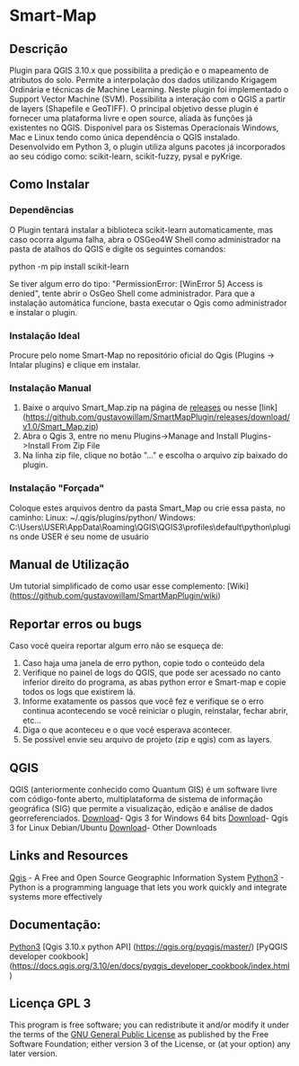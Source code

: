 # Smart-Map

## Descrição

Plugin para QGIS 3.10.x que possibilita a predição e o mapeamento de atributos do solo. 
Permite a interpolação dos dados utilizando Krigagem Ordinária e técnicas de Machine Learning. Neste plugin foi implementado o Support Vector Machine (SVM). 
Possibilita a interação com o QGIS a partir de layers (Shapefile e GeoTIFF). 
O principal objetivo desse plugin é fornecer uma plataforma livre e open source, aliada às funções já existentes no QGIS. 
Disponível para os Sistemas Operacionais Windows, Mac e Linux tendo como única dependência o QGIS instalado.
Desenvolvido em Python 3, o plugin utiliza alguns pacotes já incorporados ao seu código como: scikit-learn, scikit-fuzzy, pysal e pyKrige.

## Como Instalar

### Dependências 

O Plugin tentará instalar a biblioteca scikit-learn automaticamente, mas caso ocorra alguma falha, 
abra o OSGeo4W Shell como administrador na pasta de atalhos do QGIS e digite os seguintes comandos:

python -m pip install scikit-learn

Se tiver algum erro do tipo: "PermissionError: [WinError 5] Access is denied", tente abrir o OsGeo Shell come administrador.
Para que a instalação automática funcione, basta executar o Qgis como administrador e instalar o plugin.

### Instalação Ideal

Procure pelo nome Smart-Map no repositório oficial do Qgis (Plugins -> Intalar plugins) e clique em instalar.  

### Instalação Manual

1.	Baixe o arquivo Smart_Map.zip na página de [releases](https://github.com/gustavowillam/SmartMapPlugin/releases)  ou nesse [link] (https://github.com/gustavowillam/SmartMapPlugin/releases/download/v1.0/Smart_Map.zip)
2.	Abra o Qgis 3, entre no menu Plugins->Manage and Install Plugins->Install From Zip File
3.	Na linha zip file, clique no botão "..." e escolha o arquivo zip baixado do plugin.

### Instalação "Forçada"

Coloque estes arquivos dentro da pasta Smart_Map ou crie essa pasta, no caminho:
Linux: ~/.qgis/plugins/python/
Windows: C:\Users\USER\AppData\Roaming\QGIS\QGIS3\profiles\default\python\plugins
onde USER é seu nome de usuário

## Manual de Utilização 

Um tutorial simplificado de como usar esse complemento: [Wiki] (https://github.com/gustavowillam/SmartMapPlugin/wiki)

## Reportar erros ou bugs

Caso você queira reportar algum erro não se esqueça de:

1.	Caso haja uma janela de erro python, copie todo o conteúdo dela
2.	Verifique no painel de logs do QGIS, que pode ser acessado no canto inferior direito do programa, as abas python error e Smart-map e copie todos os logs que existirem lá.
3.	Informe exatamente os passos que você fez e verifique se o erro continua acontecendo se você reiniciar o plugin, reinstalar, fechar abrir, etc...
4.	Diga o que aconteceu e o que você esperava acontecer.
5.	Se possível envie seu arquivo de projeto (zip e qgis) com as layers.

## QGIS

QGIS (anteriormente conhecido como Quantum GIS) é um software livre com código-fonte aberto, multiplataforma de sistema de informação geográfica (SIG) que permite a visualização, edição e análise de dados georreferenciados.
[Download](https://www.qgis.org/pt_BR/site/forusers/download.html#windows)- Qgis 3 for Windows 64 bits
[Download](https://qgis.org/en/site/forusers/alldownloads.html#debian-ubuntu)- Qgis 3 for Linux Debian/Ubuntu
[Download](https://qgis.org/en/site/forusers/download.html)- Other Downloads

## Links and Resources

[Qgis](https://www.qgis.org/) - A Free and Open Source Geographic Information System
[Python3](https://www.python.org/) - Python is a programming language that lets you work quickly and integrate systems more effectively

## Documentação:

[Python3](https://www.python.org/)
[Qgis 3.10.x python API] (https://qgis.org/pyqgis/master/)
[PyQGIS developer cookbook] (https://docs.qgis.org/3.10/en/docs/pyqgis_developer_cookbook/index.html)

## Licença  GPL 3

This program is free software; you can redistribute it and/or modify it under the terms of the [GNU General Public License](https://www.gnu.org/licenses/gpl-3.0.pt-br.html) as published by the Free Software Foundation; 
either version 3 of the License, or (at your option) any later version.
